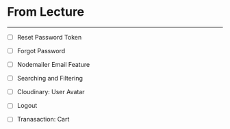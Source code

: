 # From Lecture

---

- [ ] Reset Password Token
- [ ] Forgot Password
- [ ] Nodemailer Email Feature
- [ ] Searching and Filtering
- [ ] Cloudinary: User Avatar
- [ ] Logout

- [ ] Tranasaction: Cart
